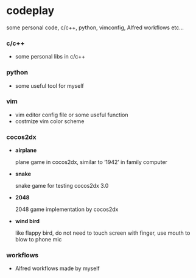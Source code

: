 
codeplay
===========

some personal code, c/c++, python, vimconfig, Alfred workflows etc...

### c/c++

- some personal libs in c/c++

### python

- some useful tool for myself

### vim

- vim editor config file or some useful function
- costmize vim color scheme

### cocos2dx

- **airplane**

  plane game in cocos2dx, similar to ‘1942’ in family computer

- **snake**

  snake game for testing cocos2dx 3.0

- **2048**

  2048 game implementation by cocos2dx

- **wind bird**

  like flappy bird, do not need to touch screen with finger, use mouth to blow to phone mic

### workflows

- Alfred workflows made by myself
